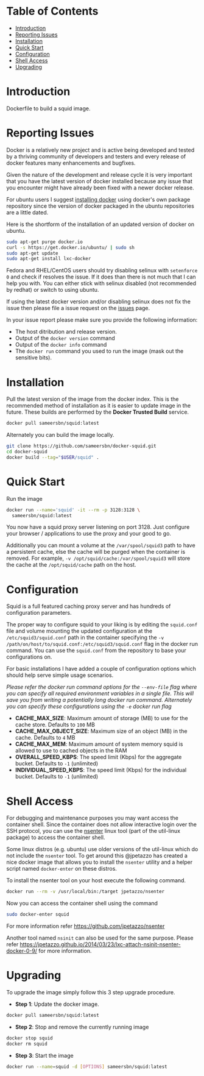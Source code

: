 # Table of Contents

- [Introduction](#introduction)
- [Reporting Issues](#reporting-issues)
- [Installation](#installation)
- [Quick Start](#quick-start)
- [Configuration](#configuration)
- [Shell Access](#shell-access)
- [Upgrading](#upgrading)

# Introduction

Dockerfile to build a squid image.

# Reporting Issues

Docker is a relatively new project and is active being developed and tested by a thriving community of developers and testers and every release of docker features many enhancements and bugfixes.

Given the nature of the development and release cycle it is very important that you have the latest version of docker installed because any issue that you encounter might have already been fixed with a newer docker release.

For ubuntu users I suggest [installing docker](https://docs.docker.com/installation/ubuntulinux/) using docker's own package repository since the version of docker packaged in the ubuntu repositories are a little dated.

Here is the shortform of the installation of an updated version of docker on ubuntu.

```bash
sudo apt-get purge docker.io
curl -s https://get.docker.io/ubuntu/ | sudo sh
sudo apt-get update
sudo apt-get install lxc-docker
```

Fedora and RHEL/CentOS users should try disabling selinux with `setenforce 0` and check if resolves the issue. If it does than there is not much that I can help you with. You can either stick with selinux disabled (not recommended by redhat) or switch to using ubuntu.

If using the latest docker version and/or disabling selinux does not fix the issue then please file a issue request on the [issues](https://github.com/sameersbn/docker-squid/issues) page.

In your issue report please make sure you provide the following information:

- The host ditribution and release version.
- Output of the `docker version` command
- Output of the `docker info` command
- The `docker run` command you used to run the image (mask out the sensitive bits).

# Installation

Pull the latest version of the image from the docker index. This is the recommended method of installation as it is easier to update image in the future. These builds are performed by the **Docker Trusted Build** service.

```bash
docker pull sameersbn/squid:latest
```

Alternately you can build the image locally.

```bash
git clone https://github.com/sameersbn/docker-squid.git
cd docker-squid
docker build --tag="$USER/squid" .
```

# Quick Start

Run the image

```bash
docker run --name='squid' -it --rm -p 3128:3128 \
  sameersbn/squid:latest
```

You now have a squid proxy server listening on port 3128. Just configure your browser / applications to use the proxy and your good to go.

Additionally you can mount a volume at the `/var/spool/squid3` path to have a persistent cache, else the cache will be purged when the container is removed. For example, `-v /opt/squid/cache:/var/spool/squid3` will store the cache at the `/opt/squid/cache` path on the host.

# Configuration

Squid is a full featured caching proxy server and has hundreds of configuration parameters.

The proper way to configure squid to your liking is by editing the `squid.conf` file and volume mounting the updated configuration at the `/etc/squid3/squid.conf` path in the container specifying the `-v /path/on/host/to/squid.conf:/etc/squid3/squid.conf` flag in the docker run command. You can use the `squid.conf` from the repository to base your configurations on.

For basic installations I have added a couple of configuration options which should help serve simple usage scenarios.

*Please refer the docker run command options for the `--env-file` flag where you can specify all required environment variables in a single file. This will save you from writing a potentially long docker run command. Alternately you can specify these configurations using the `-e` docker run flag*

- **CACHE_MAX_SIZE**: Maximum amount of storage (MB) to use for the cache store. Defaults to `100` MB
- **CACHE_MAX_OBJECT_SIZE**: Maximum size of an object (MB) in the cache. Defaults to `4` MB
- **CACHE_MAX_MEM**: Maximum amount of system memory squid is allowed to use to cached objects in the RAM
- **OVERALL_SPEED_KBPS**: The speed limit (Kbps) for the aggregate bucket. Defaults to `-1` (unlimited)
- **INDIVIDUAL_SPEED_KBPS**: The speed limit (Kbps) for the individual bucket. Defaults to `-1` (unlimited)

# Shell Access

For debugging and maintenance purposes you may want access the container shell. Since the container does not allow interactive login over the SSH protocol, you can use the [nsenter](http://man7.org/linux/man-pages/man1/nsenter.1.html) linux tool (part of the util-linux package) to access the container shell.

Some linux distros (e.g. ubuntu) use older versions of the util-linux which do not include the `nsenter` tool. To get around this @jpetazzo has created a nice docker image that allows you to install the `nsenter` utility and a helper script named `docker-enter` on these distros.

To install the nsenter tool on your host execute the following command.

```bash
docker run --rm -v /usr/local/bin:/target jpetazzo/nsenter
```

Now you can access the container shell using the command

```bash
sudo docker-enter squid
```

For more information refer https://github.com/jpetazzo/nsenter

Another tool named `nsinit` can also be used for the same purpose. Please refer https://jpetazzo.github.io/2014/03/23/lxc-attach-nsinit-nsenter-docker-0-9/ for more information.

# Upgrading

To upgrade the image simply follow this 3 step upgrade procedure.

- **Step 1**: Update the docker image.

```bash
docker pull sameersbn/squid:latest
```

- **Step 2**: Stop and remove the currently running image

```bash
docker stop squid
docker rm squid
```

- **Step 3**: Start the image

```bash
docker run --name=squid -d [OPTIONS] sameersbn/squid:latest
```
